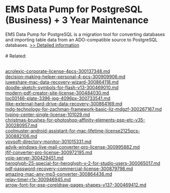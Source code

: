 # EMS Data Pump for PostgreSQL (Business) + 3 Year Maintenance
EMS Data Pump for PostgreSQL is a migration tool for converting databases and importing table data from an ADO-compatible source to PostgreSQL databases.
[>> Detailed information](https://secure.shareit.com/shareit/product.html?productid=300067928&affiliateid=200057808)<br/><br/># Related:

<br />[acrolexic-corporate-license-4pcs-300137348.md](https://github.com/downloadplanet/downloadplanet/blob/main/acrolexic-corporate-license-4pcs-300137348.md)<br />[decision-making-helper-personal-4-pcs-300909906.md](https://github.com/downloadplanet/downloadplanet/blob/main/decision-making-helper-personal-4-pcs-300909906.md)<br />[iuweshare-mac-data-recovery-wizard-300864118.md](https://github.com/downloadplanet/downloadplanet/blob/main/iuweshare-mac-data-recovery-wizard-300864118.md)<br />[doodle-sketch-symbols-for-flash-v13-300469010.md](https://github.com/downloadplanet/downloadplanet/blob/main/doodle-sketch-symbols-for-flash-v13-300469010.md)<br />[modern-pdf-creator-site-license-300484030.md](https://github.com/downloadplanet/downloadplanet/blob/main/modern-pdf-creator-site-license-300484030.md)<br />[loc00146-plate-3396-jpg-4096px-300733541.md](https://github.com/downloadplanet/downloadplanet/blob/main/loc00146-plate-3396-jpg-4096px-300733541.md)<br />[ilike-external-hard-drive-data-recovery-300864169.md](https://github.com/downloadplanet/downloadplanet/blob/main/ilike-external-hard-drive-data-recovery-300864169.md)<br />[mdg-technology-for-zachman-framework-basic-liz-mdgzf-300267167.md](https://github.com/downloadplanet/downloadplanet/blob/main/mdg-technology-for-zachman-framework-basic-liz-mdgzf-300267167.md)<br />[typing-center-single-license-101029.md](https://github.com/downloadplanet/downloadplanet/blob/main/typing-center-single-license-101029.md)<br />[christmas-brushes-for-photoshop-affinity-elements-psp-etc-v35-300280957.md](https://github.com/downloadplanet/downloadplanet/blob/main/christmas-brushes-for-photoshop-affinity-elements-psp-etc-v35-300280957.md)<br />[coolmuster-android-assistant-for-mac-lifetime-license2125pcs-300882106.md](https://github.com/downloadplanet/downloadplanet/blob/main/coolmuster-android-assistant-for-mac-lifetime-license2125pcs-300882106.md)<br />[vovsoft-directory-monitor-301015331.md](https://github.com/downloadplanet/downloadplanet/blob/main/vovsoft-directory-monitor-301015331.md)<br />[advik-windows-live-mail-converter-pro-license-300995882.md](https://github.com/downloadplanet/downloadplanet/blob/main/advik-windows-live-mail-converter-pro-license-300995882.md)<br />[jfif-converter-pro-license-300972195.md](https://github.com/downloadplanet/downloadplanet/blob/main/jfif-converter-pro-license-300972195.md)<br />[voip-server-300429451.md](https://github.com/downloadplanet/downloadplanet/blob/main/voip-server-300429451.md)<br />[heroglyph-25-special-for-heroglyph-v-2-for-studio-users-300065017.md](https://github.com/downloadplanet/downloadplanet/blob/main/heroglyph-25-special-for-heroglyph-v-2-for-studio-users-300065017.md)<br />[pdf-password-recovery-commercial-license-300879798.md](https://github.com/downloadplanet/downloadplanet/blob/main/pdf-password-recovery-commercial-license-300879798.md)<br />[amazing-mac-any-mp3-converter-300864436.md](https://github.com/downloadplanet/downloadplanet/blob/main/amazing-mac-any-mp3-converter-300864436.md)<br />[relay-timer-r1x-300946945.md](https://github.com/downloadplanet/downloadplanet/blob/main/relay-timer-r1x-300946945.md)<br />[arrow-font-for-psp-coreldraw-pages-shapes-v137-300469412.md](https://github.com/downloadplanet/downloadplanet/blob/main/arrow-font-for-psp-coreldraw-pages-shapes-v137-300469412.md)